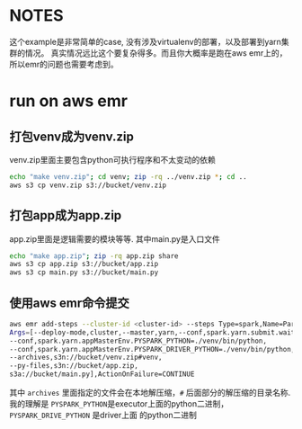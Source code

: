# NOTES

这个example是非常简单的case, 没有涉及virtualenv的部署，以及部署到yarn集群的情况。
真实情况远比这个要复杂得多。而且你大概率是跑在aws emr上的，所以emr的问题也需要考虑到。


# run on aws emr

## 打包venv成为venv.zip

venv.zip里面主要包含python可执行程序和不太变动的依赖

```bash
echo "make venv.zip"; cd venv; zip -rq ../venv.zip *; cd ..
aws s3 cp venv.zip s3://bucket/venv.zip
```

## 打包app成为app.zip

app.zip里面是逻辑需要的模块等等. 其中main.py是入口文件

```bash
echo "make app.zip"; zip -rq app.zip share
aws s3 cp app.zip s3://bucket/app.zip
aws s3 cp main.py s3://bucket/main.py
```

## 使用aws emr命令提交

```bash
aws emr add-steps --cluster-id <cluster-id> --steps Type=spark,Name=ParquetConversion,
Args=[--deploy-mode,cluster,--master,yarn,--conf,spark.yarn.submit.waitAppCompletion=true,
--conf,spark.yarn.appMasterEnv.PYSPARK_PYTHON=./venv/bin/python,
--conf,spark.yarn.appMasterEnv.PYSPARK_DRIVER_PYTHON=./venv/bin/python,
--archives,s3n://bucket/venv.zip#venv,
--py-files,s3n://bucket/app.zip,
s3a://bucket/main.py],ActionOnFailure=CONTINUE
```

其中 `archives` 里面指定的文件会在本地解压缩，`#` 后面部分的解压缩的目录名称. 我的理解是
`PYSPARK_PYTHON`是executor上面的python二进制， `PYSPARK_DRIVE_PYTHON` 是driver上面
的python二进制

